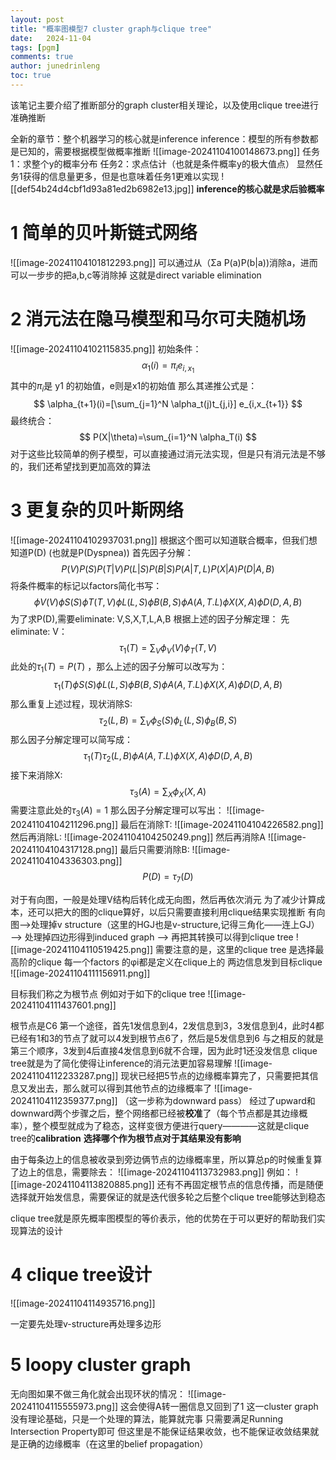 ```yaml
---
layout: post
title: "概率图模型7 cluster graph与clique tree"
date:   2024-11-04
tags: [pgm]
comments: true
author: junedrinleng
toc: true
---
```


该笔记主要介绍了推断部分的graph cluster相关理论，以及使用clique tree进行准确推断
<!-- more -->

全新的章节：整个机器学习的核心就是inference
inference：模型的所有参数都是已知的，需要根据模型做概率推断
![[image-20241104100148673.png]]
任务1：求整个y的概率分布
任务2：求点估计（也就是条件概率y的极大值点）
显然任务1获得的信息量更多，但是也意味着任务1更难以实现
![[def54b24d4cbf1d93a81ed2b6982e13.jpg]]
**inference的核心就是求后验概率**

# 1 简单的贝叶斯链式网络
![[image-20241104101812293.png]]
可以通过从（Σa P(a)P(b|a))消除a，进而可以一步步的把a,b,c等消除掉
这就是direct variable elimination

# 2 消元法在隐马模型和马尔可夫随机场
![[image-20241104102115835.png]]
初始条件：
$$
\alpha_1(i)=\pi_i e_{i,x_1}
$$
其中的$\pi_i$是 y1 的初始值，e则是x1的初始值
那么其递推公式是：
$$
\alpha_{t+1}(i)=[\sum_{j=1}^N \alpha_t(j)t_{j,i}] e_{i,x_{t+1}}
$$
最终统合：
$$
P(X|\theta)=\sum_{i=1}^N \alpha_T(i)
$$
对于这些比较简单的例子模型，可以直接通过消元法实现，但是只有消元法是不够的，我们还希望找到更加高效的算法
# 3 更复杂的贝叶斯网络
![[image-20241104102937031.png]]
根据这个图可以知道联合概率，但我们想知道P(D) (也就是P(Dyspnea))
首先因子分解：
$$
P(V)P(S)P(T |V)P(L | S)P(B | S)P(A|T, L)P(X | A)P(D | A,B)
$$
将条件概率的标记以factors简化书写：
$$
\phi V (V) \phi S (S) \phi T (T,V)\phi L (L,S)\phi B (B,S)\phi A (A,T.L)\phi X (X, A)\phi D (D, A,B)
$$
为了求P(D),需要eliminate: V,S,X,T,L,A,B
根据上述的因子分解定理：
先eliminate: V：
$$
\tau_1(T)=\sum_V \phi_V(V)\phi_T(T,V)
$$
此处的$\tau_1(T)=P(T)$ ，那么上述的因子分解可以改写为：
$$
\tau_1(T) \phi S (S) \phi L (L,S)\phi B (B,S)\phi A (A,T.L)\phi X (X, A)\phi D (D, A,B)
$$
那么重复上述过程，现状消除S:
$$
\tau_2(L,B)=\sum_V\phi_S(S)\phi_L(L,S)\phi_B(B,S)
$$
那么因子分解定理可以简写成：
$$
\tau_1(T) \tau_2(L,B) \phi A (A,T.L)\phi X (X, A)\phi D (D, A,B)
$$
接下来消除X:
$$
\tau_3(A)=\sum_X \phi_X(X,A)
$$
需要注意此处的$\tau_3(A)=1$
那么因子分解定理可以写出：
![[image-20241104104211296.png]]
最后在消除T:
![[image-20241104104226582.png]]
然后再消除L:
![[image-20241104104250249.png]]
然后再消除A
![[image-20241104104317128.png]]
最后只需要消除B:
![[image-20241104104336303.png]]
$$
P(D)=\tau_7(D)
$$

对于有向图，一般是处理V结构后转化成无向图，然后再依次消元
为了减少计算成本，还可以把大的图的clique算好，以后只需要直接利用clique结果实现推断
有向图-->处理掉v structure（这里的HGJ也是v-structure,记得三角化——连上GJ） --> 处理掉四边形得到induced graph --> 再把其转换可以得到clique tree
![[image-20241104110519425.png]]
需要注意的是，这里的clique tree 是选择最高阶的clique
每一个factors 的φi都是定义在clique上的
两边信息发到目标clique
![[image-20241104111156911.png]]

目标我们称之为根节点
例如对于如下的clique tree
![[image-20241104111437601.png]]

根节点是C6
第一个途径，首先1发信息到4，2发信息到3，3发信息到4，此时4都已经有1和3的节点了就可以4发到根节点6了，然后是5发信息到6
与之相反的就是第三个顺序，3发到4后直接4发信息到6就不合理，因为此时1还没发信息
clique tree就是为了简化使得让inference的消元法更加容易理解
![[image-20241104112233287.png]]
现状已经把5节点的边缘概率算完了，只需要把其信息又发出去，那么就可以得到其他节点的边缘概率了
![[image-20241104112359377.png]]
（这一步称为downward pass）
经过了upward和downward两个步骤之后，整个网络都已经被**校准**了（每个节点都是其边缘概率），整个模型就成为了稳态，这样变很方便进行query————这就是clique tree的**calibration**
**选择哪个作为根节点对于其结果没有影响**

由于每条边上的信息被收录到旁边俩节点的边缘概率里，所以算总p的时候重复算了边上的信息，需要除去：
![[image-20241104113732983.png]]
例如：
![[image-20241104113820885.png]]
还有不再固定根节点的信息传播，而是随便选择就开始发信息，需要保证的就是迭代很多轮之后整个clique tree能够达到稳态

clique tree就是原先概率图模型的等价表示，他的优势在于可以更好的帮助我们实现算法的设计
# 4 clique tree设计
![[image-20241104114935716.png]]

一定要先处理v-structure再处理多边形
# 5 loopy cluster graph
无向图如果不做三角化就会出现环状的情况：
![[image-20241104115555973.png]]
这会使得A转一圈信息又回到了1
这一cluster graph没有理论基础，只是一个处理的算法，能算就完事
只需要满足Running Intersection Property即可
但这里是不能保证结果收敛，也不能保证收敛结果就是正确的边缘概率（在这里的belief propagation）






